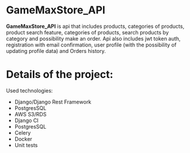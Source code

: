 ﻿# GameMaxStore_API
**GameMaxStore_API** is api that includes products, categories of products, product search feature,  categories of products, search products by category and possibility make an order. Api also includes jwt token auth, registration with email confirmation, user profile (with the possibility of updating profile data) and Orders history.

# Details of the project: 
Used technologies:
- Django/Django Rest Framework 
- PostgresSQL
- AWS S3/RDS 
- Django CI
- PostgresSQL
- Celery
- Docker
- Unit tests
